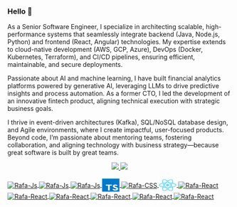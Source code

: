### Hello 👋

As a Senior Software Engineer, I specialize in architecting scalable, high-performance systems that seamlessly integrate backend (Java, Node.js, Python) and frontend (React, Angular) technologies. My expertise extends to cloud-native development (AWS, GCP, Azure), DevOps (Docker, Kubernetes, Terraform), and CI/CD pipelines, ensuring efficient, maintainable, and secure deployments.

Passionate about AI and machine learning, I have built financial analytics platforms powered by generative AI, leveraging LLMs to drive predictive insights and process automation. As a former CTO, I led the development of an innovative fintech product, aligning technical execution with strategic business goals.

I thrive in event-driven architectures (Kafka), SQL/NoSQL database design, and Agile environments, where I create impactful, user-focused products. Beyond code, I’m passionate about mentoring teams, fostering collaboration, and aligning technology with business strategy—because great software is built by great teams.


<div align="center">
  <a href="https://github.com/brittoglauber">
  <img height="180em" src="https://github-readme-stats.vercel.app/api?username=brittoglauber&show_icons=true&theme=dracula&include_all_commits=true&count_private=true"/>
  <img height="180em" src="https://github-readme-stats.vercel.app/api/top-langs/?username=brittoglauber&layout=compact&langs_count=7&theme=dracula"/>
</div>
<div style="display: inline_block"><br>
  <img align="center" alt="Rafa-Js" height="36" width="40" src="https://cdn.jsdelivr.net/gh/devicons/devicon/icons/java/java-original.svg" >        
  <img align="center" alt="Rafa-Js" height="36" width="40" src="https://cdn.jsdelivr.net/gh/devicons/devicon/icons/python/python-original.svg" >        
  <img align="center" alt="Rafa-Js" height="36" width="40" src="https://cdn.jsdelivr.net/gh/devicons/devicon/icons/php/php-plain.svg" >        
  <img align="center" alt="Rafa-Ts" height="30" width="40" src="https://raw.githubusercontent.com/devicons/devicon/master/icons/typescript/typescript-plain.svg">
  <img align="center" alt="Rafa-CSS" height="30" width="40" src="https://cdn.jsdelivr.net/gh/devicons/devicon/icons/nodejs/nodejs-original.svg" />
  <img align="center" alt="Rafa-React" height="30" width="40" src="https://raw.githubusercontent.com/devicons/devicon/master/icons/react/react-original.svg">
  <img align="center" alt="Rafa-React" height="30" width="40" src="https://cdn.jsdelivr.net/gh/devicons/devicon/icons/git/git-original.svg" >
  <img align="center" alt="Rafa-React" height="40" width="40" src="https://cdn.jsdelivr.net/gh/devicons/devicon/icons/docker/docker-original.svg" >
  <img align="center" alt="Rafa-React" height="30" width="40" src="https://cdn.jsdelivr.net/gh/devicons/devicon/icons/kubernetes/kubernetes-plain.svg" >
  <img align="center" alt="Rafa-React" height="30" width="40" src="https://cdn.jsdelivr.net/gh/devicons/devicon/icons/linux/linux-original.svg"  >
  <img align="center" alt="Rafa-React" height="30" width="40" src="https://cdn.jsdelivr.net/gh/devicons/devicon/icons/terraform/terraform-original.svg" >
  <img align="center" alt="Rafa-React" height="30" width="40" src="https://cdn.jsdelivr.net/gh/devicons/devicon/icons/jenkins/jenkins-original.svg"  >

</div>
  
 ##
  
 
